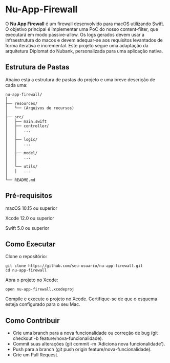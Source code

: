 # Nu-App-Firewall

O **Nu App Firewall** é um firewall desenvolvido para macOS utilizando Swift. O objetivo principal é implementar uma PoC do nosso content-filter, que executará em modo passive-allow. Os logs gerados devem usar a infraestrutura do macos e devem adequar-se aos requisitos levantados de forma iterativa e incremental.
Este projeto segue uma adaptação da arquitetura Diplomat do Nubank, personalizada para uma aplicação nativa.

## Estrutura de Pastas

Abaixo está a estrutura de pastas do projeto e uma breve descrição de cada uma:
```
nu-app-firewall/
│
├── resources/
│   └── (Arquivos de recursos)
│
├── src/
│   ├── main.swift
│   ├── controller/
│   │   ...
│   │
│   ├── logic/
│   │   ...
│   │   
│   ├── model/
│   │   ...
│   │ 
│   └── utils/
│   │   ...
│
└── README.md
```

## Pré-requisitos

macOS 10.15 ou superior

Xcode 12.0 ou superior

Swift 5.0 ou superior

## Como Executar

Clone o repositório:

```
git clone https://github.com/seu-usuario/nu-app-firewall.git
cd nu-app-firewall
```
Abra o projeto no Xcode:

```
open nu-app-firewall.xcodeproj
```

Compile e execute o projeto no Xcode. Certifique-se de que o esquema esteja configurado para o seu Mac.

## Como Contribuir

- Crie uma branch para a nova funcionalidade ou correção de bug (git checkout -b feature/nova-funcionalidade).
- Commit suas alterações (git commit -m 'Adiciona nova funcionalidade').
- Push para a branch (git push origin feature/nova-funcionalidade).
- Crie um Pull Request.
